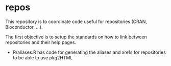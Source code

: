 
# repos

<!-- badges: start -->
<!-- badges: end -->

This repository is to coordinate code useful for repositories (CRAN, Bioconductor, ...).

The first objective is to setup the standards on how to link between repositories and their help pages.

- R/aliases.R has code for generating the aliases and xrefs for repositories to be able to use pkg2HTML
